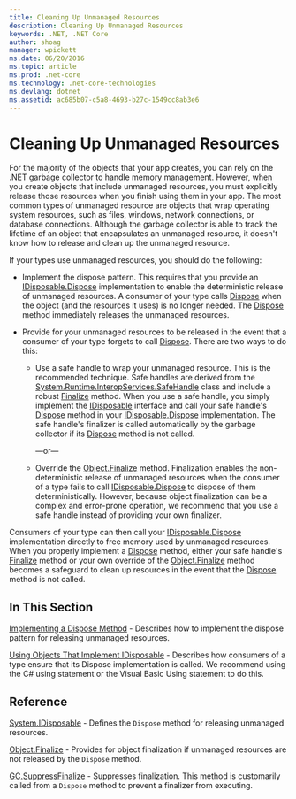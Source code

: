 ```yaml
---
title: Cleaning Up Unmanaged Resources
description: Cleaning Up Unmanaged Resources
keywords: .NET, .NET Core
author: shoag
manager: wpickett
ms.date: 06/20/2016
ms.topic: article
ms.prod: .net-core
ms.technology: .net-core-technologies
ms.devlang: dotnet
ms.assetid: ac685b07-c5a8-4693-b27c-1549cc8ab3e6
---
```


# Cleaning Up Unmanaged Resources

For the majority of the objects that your app creates, you can rely on the .NET garbage collector to handle memory management. However, when you create objects that include unmanaged resources, you must explicitly release those resources when you finish using them in your app. The most common types of unmanaged resource are objects that wrap operating system resources, such as files, windows, network connections, or database connections. Although the garbage collector is able to track the lifetime of an object that encapsulates an unmanaged resource, it doesn't know how to release and clean up the unmanaged resource. 

If your types use unmanaged resources, you should do the following: 

* Implement the dispose pattern. This requires that you provide an [IDisposable.Dispose](https://docs.microsoft.com/dotnet/core/api/System.IDisposable#System_IDisposable_Dispose) implementation to enable the deterministic release of unmanaged resources. A consumer of your type calls [Dispose](https://docs.microsoft.com/dotnet/core/api/System.IDisposable#System_IDisposable_Dispose) when the object (and the resources it uses) is no longer needed. The [Dispose](https://docs.microsoft.com/dotnet/core/api/System.IDisposable#System_IDisposable_Dispose) method immediately releases the unmanaged resources. 

* Provide for your unmanaged resources to be released in the event that a consumer of your type forgets to call [Dispose](https://docs.microsoft.com/dotnet/core/api/System.IDisposable#System_IDisposable_Dispose). There are two ways to do this: 

	* Use a safe handle to wrap your unmanaged resource. This is the recommended technique. Safe handles are derived from the [System.Runtime.InteropServices.SafeHandle](https://docs.microsoft.com/dotnet/core/api/System.Runtime.InteropServices.SafeHandle) class and include a robust [Finalize](https://docs.microsoft.com/dotnet/core/api/System.Object#System_Object_Finalize) method. When you use a safe handle, you simply implement the [IDisposable](https://docs.microsoft.com/dotnet/core/api/System.IDisposable) interface and call your safe handle's [Dispose](https://docs.microsoft.com/dotnet/core/api/System.IDisposable#System_IDisposable_Dispose) method in your [IDisposable.Dispose](https://docs.microsoft.com/dotnet/core/api/System.IDisposable#System_IDisposable_Dispose) implementation. The safe handle's finalizer is called automatically by the garbage collector if its [Dispose](https://docs.microsoft.com/dotnet/core/api/System.IDisposable#System_IDisposable_Dispose) method is not called. 

      —or—

	* Override the [Object.Finalize](https://docs.microsoft.com/dotnet/core/api/System.Object#System_Object_Finalize) method. Finalization enables the non-deterministic release of unmanaged resources when the consumer of a type fails to call [IDisposable.Dispose](https://docs.microsoft.com/dotnet/core/api/System.IDisposable#System_IDisposable_Dispose) to dispose of them deterministically. However, because object finalization can be a complex and error-prone operation, we recommend that you use a safe handle instead of providing your own finalizer. 

Consumers of your type can then call your [IDisposable.Dispose](https://docs.microsoft.com/dotnet/core/api/System.IDisposable#System_IDisposable_Dispose) implementation directly to free memory used by unmanaged resources. When you properly implement a [Dispose](https://docs.microsoft.com/dotnet/core/api/System.IDisposable#System_IDisposable_Dispose) method, either your safe handle's [Finalize](https://docs.microsoft.com/dotnet/core/api/System.Object#System_Object_Finalize) method or your own override of the [Object.Finalize](https://docs.microsoft.com/dotnet/core/api/System.Object#System_Object_Finalize) method becomes a safeguard to clean up resources in the event that the [Dispose](https://docs.microsoft.com/dotnet/core/api/System.IDisposable#System_IDisposable_Dispose) method is not called. 

## In This Section

[Implementing a Dispose Method](implementing-dispose.md) - Describes how to implement the dispose pattern for releasing unmanaged resources.

[Using Objects That Implement IDisposable](using-objects.md) - Describes how consumers of a type ensure that its Dispose implementation is called. We recommend using the C# using statement or the Visual Basic Using statement to do this.

## Reference

[System.IDisposable](https://docs.microsoft.com/dotnet/core/api/System.IDisposable) - Defines the `Dispose` method for releasing unmanaged resources.

[Object.Finalize](https://docs.microsoft.com/dotnet/core/api/System.Object#System_Object_Finalize) - Provides for object finalization if unmanaged resources are not released by the `Dispose` method. 

[GC.SuppressFinalize](https://docs.microsoft.com/dotnet/core/api/System.GC#System_GC_SuppressFinalize_System_Object_) - Suppresses finalization. This method is customarily called from a `Dispose` method to prevent a finalizer from executing. 
